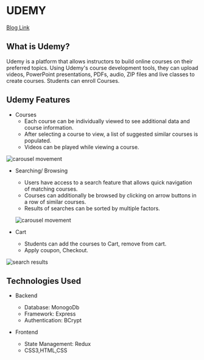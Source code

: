 # UDEMY
<a href="https://medium.com/@srinivasfw13/udemy-com-website-clone-74a1e001be8b">Blog Link</a>

## What is Udemy?

Udemy is a platform that allows instructors to build online courses on their preferred topics. Using Udemy's course development tools, they can upload videos, PowerPoint presentations, PDFs, audio, ZIP files and live classes to create courses. Students can enroll Courses.

## Udemy Features


 * Courses
   * Each course can be individually viewed to see additional data and course information.
   * After selecting a course to view, a list of suggested similar courses is populated.
   * Videos can be played while viewing a course.
   
 ![carousel movement](https://miro.medium.com/max/1400/1*M_bAuwaQKpYM8MMbmLs8JQ.png)

  
 * Searching/ Browsing
   * Users have access to a search feature that allows quick navigation of matching courses.
   * Courses can additionally be browsed by clicking on arrow buttons in a row of similar courses.
   * Results of searches can be sorted by multiple factors.
   
   ![carousel movement](https://miro.medium.com/max/1400/1*GekW1j3Ln24BLArpkdu_HA.png)
 
 
 * Cart
   * Students can add the courses to Cart, remove from cart. 
   * Apply coupon, Checkout.
   
![search results](https://miro.medium.com/max/1400/1*RLbNYuITHTOSzVEd6W-mIQ.png)


## Technologies Used

 * Backend
   * Database: MonogoDb
   * Framework: Express
   * Authentication: BCrypt
  
 * Frontend 
   * State Management: Redux
   * CSS3,HTML,CSS

